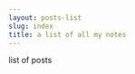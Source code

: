 ```yaml
---
layout: posts-list
slug: index
title: a list of all my notes
---
```


<!-- adding text here doesn't do anything -->
list of posts
